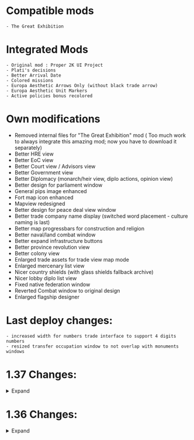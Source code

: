 # Compatible mods
    - The Great Exhibition

# Integrated Mods
    - Original mod : Proper 2K UI Project
    - Plati's decisions
    - Better Arrival Date
    - Colored missions
    - Europa Aesthetic Arrows Only (without black trade arrow)
    - Europa Aesthetic Unit Markers
    - Active policies bonus recolored

# Own modifications
- Removed internal files for "The Great Exhibition" mod ( Too much work to always integrate this amazing mod; now you have to download it separately)
- Better HRE view
- Better EoC view
- Better Court view / Advisors view
- Better Government view
- Better Diplomacy (monarch/heir view, diplo actions, opinion view)
- Better design for parliament window
- General pips image enhanced
- Fort map icon enhanced
- Mapview redesigned
- Better design for peace deal view window
- Better trade company name display (switched word placement - culture naming is last)
- Better map progressbars for construction and religion
- Better naval/land combat window
- Better expand infrastructure buttons
- Better province revolution view
- Better colony view
- Enlarged trade assets for trade view map mode
- Enlarged mercenary list view
- Nicer country shields (with glass shields fallback archive)
- Nicer lobby diplo list view
- Fixed native federation window
- Reverted Combat window to original design
- Enlarged flagship designer

# Last deploy changes:
    - increased width for numbers trade interface to support 4 digits numbers 
    - resized transfer occupation window to not overlap with monuments windows

# 1.37 Changes:
<details>
 <summary>Expand</summary>

- Updated mod file for new Paradox changes

- Updated Plati Decisions integration

- Added better mission icons 

- Enlarged flagship designer
</details>


# 1.36 Changes:
<details>
 <summary>Expand</summary>

- Fixed subject icon bug in contry subject view

- Changed back general pips to dots
    * Changed GFX_stars_small2 to GFX_stars_small in countrymilitaryview
    * deleted DOTS.dds ( was replacing the pips dots with numbers)

- Changed combat window
    * deleted gfx/interface/artemis_ui/combat folder
    * changed back to classic moral

- Changed alerts.gui file (increased spacing ingame)

- Fixed mission braching patching

- Added better arival date 'ESTIMATE_ARIVAL'

- Fixed estate privileges icons

- Elarged decision list of celestial empire window

- H.R.E. view ( add black tint to relations, centered free cities list)

- Changed goverment view UI

- Fixed pause button placement

- Fixed great powers icon

- Added back auto convert religion 

- Fixed naval doctrine spacing

- Changed diplo view heir display

- Changed advisors view

- Changed court view

- Adjusted siege view defender status

- Integrated Plati's decisions view

- Adjusted great project buttons

- General pips image enhanced

- updated Plati's decisions integration

- removed event mod modifications to support The Great Exhibition mod

- redesign mapview

- added sort buttons for autonomy in macrobuilder (up to date with 1.36)

- UI adjustments:
    * better core progress alignment
    * peace view: made tabs text smaller and 
    * peace view: enlarged allies/enemies flag list
    * peace view: moved coalition icon
    * court advisor: changed advisor name max length
    * estate window: changed estate modifies alignment
    * mapicons: changed fort_flip_progress_bar alignment
    * changed alignment of holy order items
    * enlarged save background image

- Integrated 1.36.0 changes in mod

- Better design for parliament window

- Changed alignment of tech view

- Better HRE view (in progress)

- Increased army/navy force limit max width

- Adjusted reformview/trade view items

- Changed contry modifier list display 

- Enhanced assets:
    * gfx/interface/disasters/dlc/king of kings
    * gfx/interface/holy orders/dlc/king of kings

- UI adjustments:
    * province institution element alignment
    * unrest window element alignment
    
- Better design for peace deal view window
    
- Better trade company name display

- Better EoC view added

- Changed no leader button

- Better policy group color

- Adjusted start game view windows

- Adjusted military view

- Removed black trade arrow

</details>